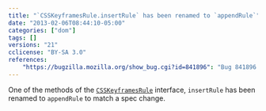 ```yaml
---
title: "`CSSKeyframesRule.insertRule` has been renamed to `appendRule`"
date: "2013-02-06T08:44:10-05:00"
categories: ["dom"]
tags: []
versions: "21"
cclicense: "BY-SA 3.0"
references:
    "https://bugzilla.mozilla.org/show_bug.cgi?id=841896": "Bug 841896 – CSSKeyframesRule should have a `appendRule` method, not `insertRule`"
---
```

One of the methods of the [`CSSKeyframesRule`](https://developer.mozilla.org/en-US/docs/Web/API/CSSKeyframesRule) interface, `insertRule` has been renamed to `appendRule` to match a spec change.
